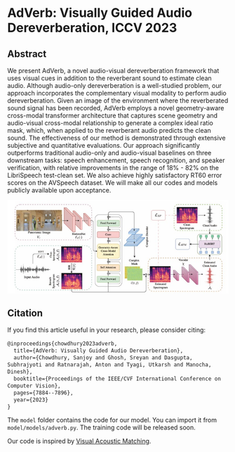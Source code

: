 # AdVerb: Visually Guided Audio Dereverberation, ICCV 2023 #

## Abstract
We present AdVerb, a novel audio-visual dereverberation framework that uses visual cues in addition to the reverberant sound to estimate clean audio. Although audio-only dereverberation is a well-studied problem, our approach incorporates the complementary visual modality to perform audio dereverberation. Given an image of the environment where the reverberated sound signal has been recorded, AdVerb employs a novel geometry-aware cross-modal transformer architecture that captures scene geometry and audio-visual cross-modal relationship to generate a complex ideal ratio mask, which, when applied to the reverberant audio predicts the clean sound. The effectiveness of our method is demonstrated through extensive subjective and quantitative evaluations. Our approach significantly outperforms traditional audio-only and audio-visual baselines on three downstream tasks: speech enhancement, speech recognition, and speaker verification, with relative improvements in the range of 18% - 82% on the LibriSpeech test-clean set. We also achieve highly satisfactory RT60 error scores on the AVSpeech dataset. We will make all our codes and models publicly available upon acceptance.


![alt text](https://github.com/Sreyan88/AdVerb-dereverb/blob/25220165a631528687280d0898cf9d5344669153/figure/adverb-architecture.jpg)

## Citation
If you find this article useful in your research, please consider citing:

```
@inproceedings{chowdhury2023adverb,
  title={AdVerb: Visually Guided Audio Dereverberation},
  author={Chowdhury, Sanjoy and Ghosh, Sreyan and Dasgupta, Subhrajyoti and Ratnarajah, Anton and Tyagi, Utkarsh and Manocha, Dinesh},
  booktitle={Proceedings of the IEEE/CVF International Conference on Computer Vision},
  pages={7884--7896},
  year={2023}
}
```






The ```model``` folder contains the code for our model. You can import it from ```model/models/adverb.py```. The training code will be released soon.

Our code is inspired by [Visual Acoustic Matching](https://github.com/facebookresearch/visual-acoustic-matching).
